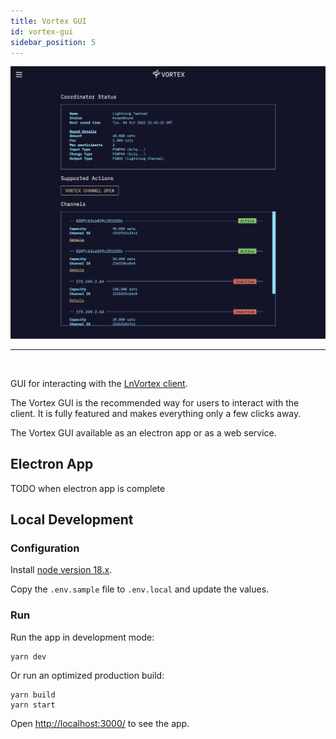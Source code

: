 ```yaml
---
title: Vortex GUI
id: vortex-gui
sidebar_position: 5
---
```


<div>
    <img src="/img/home-screen.png" alt="home screen"/>
</div>

---

<br />

GUI for interacting with the [LnVortex client](https://github.com/ln-vortex/ln-vortex).

The Vortex GUI is the recommended way for users to interact with the client. It is fully featured and makes everything only a few clicks away.

The Vortex GUI available as an electron app or as a web service.

## Electron App

TODO when electron app is complete

## Local Development

### Configuration

Install [node version 18.x](https://nodejs.org/en/about/releases/).

Copy the `.env.sample` file to `.env.local` and update the values.

### Run

Run the app in development mode:

```
yarn dev
```

Or run an optimized production build:

```
yarn build
yarn start
```

Open [http://localhost:3000/](http://localhost:3000/) to see the app.
